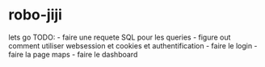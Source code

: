 # robo-jiji
  lets go
  TODO:
    - faire une requete SQL pour les queries
    - figure out comment utiliser websession et cookies et authentification
    - faire le login
    - faire la page maps
    - faire le dashboard
    

